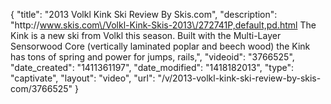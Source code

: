 {
    "title": "2013 Volkl Kink Ski Review By Skis.com",
    "description": "http:\/\/www.skis.com\/Volkl-Kink-Skis-2013\/272741P,default,pd.html  The Kink is a new ski from Volkl this season. Built with the Multi-Layer Sensorwood Core (vertically laminated poplar and beech wood) the Kink has tons of spring and power for jumps, rails,",
    "videoid": "3766525",
    "date_created": "1411361197",
    "date_modified": "1418182013",
    "type": "captivate",
    "layout": "video",
    "url": "\/v\/2013-volkl-kink-ski-review-by-skis-com\/3766525"
}